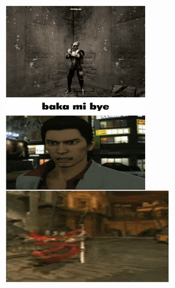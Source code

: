 <img src="gifs/giantDad.gif" width="380" height="250"/>
<img src="gifs/bakaMiBye.gif" width="380" height="250"/>
<img src="gifs/danteSpin.gif" width="444" height="250"/>
